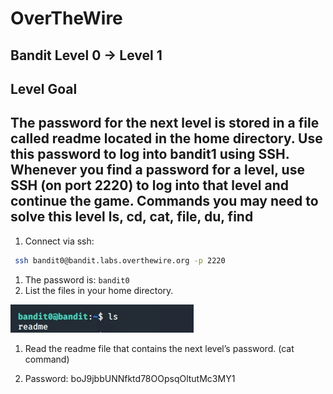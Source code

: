 # OverTheWire
## Bandit Level 0 → Level 1

## Level Goal
The password for the next level is stored in a file called readme located in the home directory. Use this password to log into bandit1 using SSH. Whenever you find a password for a level, use SSH (on port 2220) to log into that level and continue the game.
Commands you may need to solve this level
ls, cd, cat, file, du, find
----------------------------------------------------------------------------------------------------------------------------
1. Connect via ssh: 
```bash
 ssh bandit0@bandit.labs.overthewire.org -p 2220
```
1. The password is: `bandit0` 
1. List the files in your home directory.

 
![list files in home directory](images/level0to1.list.files.png?raw=true)
1. Read the readme file that contains the next level’s password. (cat command)

1. Password: boJ9jbbUNNfktd78OOpsqOltutMc3MY1
